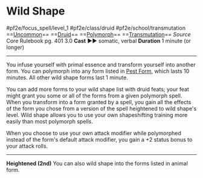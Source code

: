# Wild Shape
#pf2e/focus_spell/level_1 #pf2e/class/druid #pf2e/school/transmutation 
==[Uncommon](rules/traits/uncommon.md)== ==[Druid](rules/traits/druid.md)== ==[Polymorph](rules/traits/polymorph.md)== ==[Transmutation](rules/traits/transmutation.md)==
*Source* Core Rulebook pg. 401 3.0
**Cast** ►► somatic, verbal
**Duration** 1 minute (or longer)

---
You infuse yourself with primal essence and transform yourself into another form. You can polymorph into any form listed in [Pest Form](../../Arcane_Tradition/Level%201/Pest%20Form.md), which lasts 10 minutes. All other wild shape forms last 1 minute.

You can add more forms to your wild shape list with druid feats; your feat might grant you some or all of the forms from a given polymorph spell. When you transform into a form granted by a spell, you gain all the effects of the form you chose from a version of the spell heightened to wild shape's level. Wild shape allows you to use your own shapeshifting training more easily than most polymorph spells.

When you choose to use your own attack modifier while polymorphed instead of the form's default attack modifier, you gain a +2 status bonus to your attack rolls.

<hr>

**Heightened (2nd)** You can also wild shape into the forms listed in animal form.